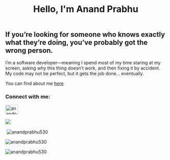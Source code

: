 <h1 align="center" style="padding:20; border-width: 2px;border-color: rgb(255 255 255);" >Hello, I'm Anand Prabhu</h1>

<h2>If you’re looking for someone who knows exactly what they’re doing, you’ve probably got the wrong person. </h2>
<p>I’m a software developer—meaning I spend most of my time staring at my screen, asking why this thing doesn’t work, and then fixing it by accident. My code may not be perfect, but it gets the job done… eventually. 
</p>


You can find about me [here](https://anandprabhu.netlify.app/)


<h3 align="left">Connect with me:</h3>
<p align="left">
<a href="https://www.linkedin.com/in/anandprabhur" target="blank"><img align="center" src="https://raw.githubusercontent.com/rahuldkjain/github-profile-readme-generator/master/src/images/icons/Social/linked-in-alt.svg" alt="anandprabhur" height="30" width="40" /></a>
</p>

<p><img src="https://github-readme-stats.vercel.app/api/top-langs/?username=anandprabhu530&&layout=donut&theme=dark"/></p>

<p>&nbsp;<img align="center" src="https://github-readme-stats.vercel.app/api?username=anandprabhu530&show_icons=true&locale=en&theme=dark&hide=stars" alt="anandprabhu530" /></p>

<p><img align="center" src="https://github-readme-streak-stats.herokuapp.com/?user=anandprabhu530&theme=dark" alt="anandprabhu530" /></p>

<p align="left"> <img src="https://komarev.com/ghpvc/?username=anandprabhu530&label=Profile%20views&color=0e75b6&style=flat" alt="anandprabhu530" /></p>
